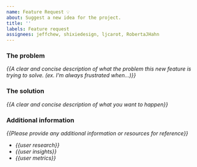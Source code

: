 ```yaml
---
name: Feature Request 💡
about: Suggest a new idea for the project.
title: ''
labels: Feature request
assignees: jeffchew, shixiedesign, ljcarot, RobertaJHahn
---
```


<!-- replace _{{...}}_ with your own words -->

### The problem
_{{A clear and concise description of what the problem this new feature is trying to solve. (ex. I'm always frustrated when...)}}_

### The solution
_{{A clear and concise description of what you want to happen}}_

### Additional information
 _{{Please provide any additional information or resources for reference}}_
 - _{{user research}}_
 - _{{user insights}}_
 - _{{user metrics}}_
